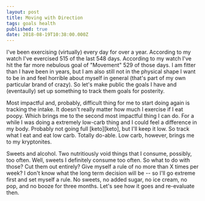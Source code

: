 ```yaml
---
layout: post
title: Moving with Direction
tags: goals health
published: true
date: 2018-08-19T10:38:00.000Z
---
```


I've been exercising (virtually) every day for over a year. According to my watch I've evercised 515 of the last 548 days. According to my watch I've hit the far more nebulous goal of "Movement" 529 of those days. I am fitter than I have been in years, but I am also still not in the physical shape I want to be in and feel horrible about myself in general (that's part of my own particular brand of crazy). So let's make public the goals I have and (eventaully) set up something to track them goals for posterity. 

Most impactful and, probably, difficult thing for me to start doing again is tracking the intake. It doesn't really matter how much I exercise if I eat poopy. Which brings me to the second most impactful thing I can do. For a while I was doing a extremely low-carb thing and I could feel a difference in my body. Probably not going full [keto][keto], but I'll keep it low. So track what I eat and eat low carb. Totally do-able. Low carb, however, brings me to my kryptonites. 

Sweets and alcohol. Two nutritiously void things that I consume, possibly, too often. Well, sweets I definitely consume too often. So what to do with those? Cut them out entirely? Give myself a rule of no more than X times per week? I don't know what the long term decision will be -- so I'll go extreme first and set myself a rule. No sweets, no added sugar, no ice cream, no pop, and no booze for three months. Let's see how it goes and re-evaluate then.